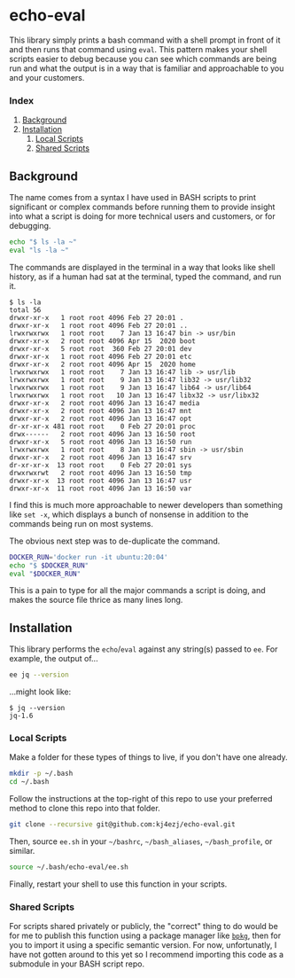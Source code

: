 # echo-eval
This library simply prints a bash command with a shell prompt in front of it and then runs that command using `eval`. This pattern makes your shell scripts easier to debug because you can see which commands are being run and what the output is in a way that is familiar and approachable to you and your customers.

### Index
1. [Background](README.md#background)
1. [Installation](README.md#installation)
    1. [Local Scripts](README.md#local-scripts)
    1. [Shared Scripts](README.md#shared-scripts)

## Background
The name comes from a syntax I have used in BASH scripts to print significant or complex commands before running them to provide insight into what a script is doing for more technical users and customers, or for debugging.
```bash
echo "$ ls -la ~"
eval "ls -la ~"
```
The commands are displayed in the terminal in a way that looks like shell history, as if a human had sat at the terminal, typed the command, and run it.
```
$ ls -la
total 56
drwxr-xr-x   1 root root 4096 Feb 27 20:01 .
drwxr-xr-x   1 root root 4096 Feb 27 20:01 ..
lrwxrwxrwx   1 root root    7 Jan 13 16:47 bin -> usr/bin
drwxr-xr-x   2 root root 4096 Apr 15  2020 boot
drwxr-xr-x   5 root root  360 Feb 27 20:01 dev
drwxr-xr-x   1 root root 4096 Feb 27 20:01 etc
drwxr-xr-x   2 root root 4096 Apr 15  2020 home
lrwxrwxrwx   1 root root    7 Jan 13 16:47 lib -> usr/lib
lrwxrwxrwx   1 root root    9 Jan 13 16:47 lib32 -> usr/lib32
lrwxrwxrwx   1 root root    9 Jan 13 16:47 lib64 -> usr/lib64
lrwxrwxrwx   1 root root   10 Jan 13 16:47 libx32 -> usr/libx32
drwxr-xr-x   2 root root 4096 Jan 13 16:47 media
drwxr-xr-x   2 root root 4096 Jan 13 16:47 mnt
drwxr-xr-x   2 root root 4096 Jan 13 16:47 opt
dr-xr-xr-x 481 root root    0 Feb 27 20:01 proc
drwx------   2 root root 4096 Jan 13 16:50 root
drwxr-xr-x   5 root root 4096 Jan 13 16:50 run
lrwxrwxrwx   1 root root    8 Jan 13 16:47 sbin -> usr/sbin
drwxr-xr-x   2 root root 4096 Jan 13 16:47 srv
dr-xr-xr-x  13 root root    0 Feb 27 20:01 sys
drwxrwxrwt   2 root root 4096 Jan 13 16:50 tmp
drwxr-xr-x  13 root root 4096 Jan 13 16:47 usr
drwxr-xr-x  11 root root 4096 Jan 13 16:50 var
```
I find this is much more approachable to newer developers than something like `set -x`, which displays a bunch of nonsense in addition to the commands being run on most systems.

The obvious next step was to de-duplicate the command.
```bash
DOCKER_RUN='docker run -it ubuntu:20:04'
echo "$ $DOCKER_RUN"
eval "$DOCKER_RUN"
```
This is a pain to type for all the major commands a script is doing, and makes the source file thrice as many lines long.

## Installation
This library performs the `echo`/`eval` against any string(s) passed to `ee`. For example, the output of...
```bash
ee jq --version
```
...might look like:
```
$ jq --version
jq-1.6
```

### Local Scripts
Make a folder for these types of things to live, if you don't have one already.
```bash
mkdir -p ~/.bash
cd ~/.bash
```
Follow the instructions at the top-right of this repo to use your preferred method to clone this repo into that folder.
```bash
git clone --recursive git@github.com:kj4ezj/echo-eval.git
```
Then, source `ee.sh` in your `~/bashrc`, `~/bash_aliases`, `~/bash_profile`, or similar.
```bash
source ~/.bash/echo-eval/ee.sh
```
Finally, restart your shell to use this function in your scripts.

### Shared Scripts
For scripts shared privately or publicly, the "correct" thing to do would be for me to publish this function using a package manager like [`bpkg`](https://github.com/bpkg/bpkg), then for you to import it using a specific semantic version. For now, unfortunatly, I have not gotten around to this yet so I recommend importing this code as a submodule in your BASH script repo.
